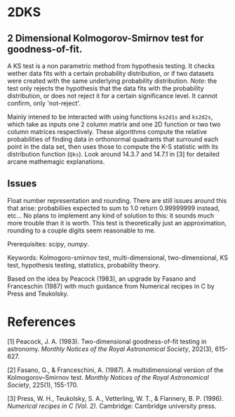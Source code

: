 # 2DKS
## 2 Dimensional Kolmogorov-Smirnov test for goodness-of-fit.

A KS test is a non parametric method from hypothesis testing. It checks wether data fits with a certain probability distribution, or if two datasets were created with the same underlying probability distribution. 
*Note*: the test only rejects the hypothesis that the data fits with the probability distribution, or does not reject it for a certain significance level. It cannot confirm, only 'not-reject'.

Mainly intened to be interacted with using functions `ks2d1s` and `ks2d2s`, which take as inputs one 2 column matrix and one 2D function or two two column matrices respectively. 
These algorithms compute the relative probabilities of finding data in orthonormal quadrants that surround each point in the data set, then uses those to compute the K-S statistic with its distribution function (`Qks`). Look around 14.3.7 and 14.7.1 in [3] for detailed arcane mathemagic explanations. 

## Issues
Float number representation and rounding. There are still issues around this that arise: probabiliies expected to sum to 1.0 return 0.99999999 instead, etc...  No plans to implement any kind of solution to this: it sounds much more trouble than it is worth. This test is theoretically just an approximation, rounding to a couple digits seem reasonable to me.

Prerequisites: *scipy*, *numpy*.

Keywords: Kolmogoro-smirnov test, multi-dimensional, two-dimensional, KS test, hypothesis testing, statistics, probability theory.

Based on the idea by Peacock (1983), an upgrade by Fasano and Franceschin (1987) with
much guidance from Numerical recipes in C by Press and Teukolsky.

# References
[1] Peacock, J. A. (1983). Two-dimensional goodness-of-fit testing in astronomy. *Monthly Notices of the Royal Astronomical Society*, 202(3), 615-627.

[2] Fasano, G., & Franceschini, A. (1987). A multidimensional version of the Kolmogorov–Smirnov test. *Monthly Notices of the Royal Astronomical Society*, 225(1), 155-170.

[3] Press, W. H., Teukolsky, S. A., Vetterling, W. T., & Flannery, B. P. (1996). *Numerical recipes in C (Vol. 2).* Cambridge: Cambridge university press.
